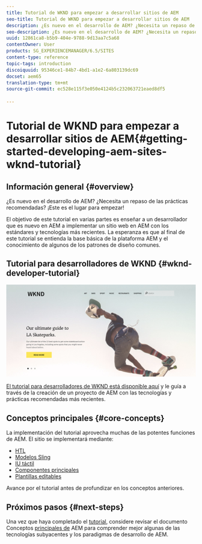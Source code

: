 ```yaml
---
title: Tutorial de WKND para empezar a desarrollar sitios de AEM
seo-title: Tutorial de WKND para empezar a desarrollar sitios de AEM
description: ¿Es nuevo en el desarrollo de AEM? ¿Necesita un repaso de las prácticas recomendadas? ¡Este es el lugar para empezar! El objetivo de este tutorial en varias partes es enseñar a un desarrollador que es nuevo en AEM a implementar un sitio web en AEM con los estándares y tecnologías más recientes.
seo-description: ¿Es nuevo en el desarrollo de AEM? ¿Necesita un repaso de las prácticas recomendadas? ¡Este es el lugar para empezar! El objetivo de este tutorial en varias partes es enseñar a un desarrollador que es nuevo en AEM a implementar un sitio web en AEM con los estándares y tecnologías más recientes.
uuid: 12861ca8-b5b9-404e-9788-9d13aa7c5a68
contentOwner: User
products: SG_EXPERIENCEMANAGER/6.5/SITES
content-type: reference
topic-tags: introduction
discoiquuid: 95346ce1-84b7-4bd1-a1e2-6a803139dc69
docset: aem65
translation-type: tm+mt
source-git-commit: ec528e115f3e050e4124b5c232063721eaed8df5

---
```



# Tutorial de WKND para empezar a desarrollar sitios de AEM{#getting-started-developing-aem-sites-wknd-tutorial}

## Información general {#overview}

¿Es nuevo en el desarrollo de AEM? ¿Necesita un repaso de las prácticas recomendadas? ¡Este es el lugar para empezar!

El objetivo de este tutorial en varias partes es enseñar a un desarrollador que es nuevo en AEM a implementar un sitio web en AEM con los estándares y tecnologías más recientes. La esperanza es que al final de este tutorial se entienda la base básica de la plataforma AEM y el conocimiento de algunos de los patrones de diseño comunes.

## Tutorial para desarrolladores de WKND {#wknd-developer-tutorial}

![WKND](assets/screen_shot_2018-11-23at152453.png)

[El tutorial para desarrolladores de WKND está disponible aquí](https://docs.adobe.com/content/help/en/experience-manager-learn/getting-started-wknd-tutorial-develop/overview.html) y le guía a través de la creación de un proyecto de AEM con las tecnologías y prácticas recomendadas más recientes.

## Conceptos principales {#core-concepts}

La implementación del tutorial aprovecha muchas de las potentes funciones de AEM. El sitio se implementará mediante:

* [HTL](https://docs.adobe.com/content/help/en/experience-manager-htl/using/overview.html)
* [Modelos Sling](https://sling.apache.org/documentation/bundles/models.html)
* [IU táctil](/help/sites-developing/touch-ui-concepts.md)
* [Componentes principales](https://docs.adobe.com/content/help/en/experience-manager-core-components/using/introduction.html)
* [Plantillas editables](/help/sites-developing/page-templates-editable.md)

Avance por el tutorial antes de profundizar en los conceptos anteriores.

## Próximos pasos {#next-steps}

Una vez que haya completado el [tutorial](https://helpx.adobe.com/experience-manager/kt/sites/using/getting-started-wknd-tutorial-develop.html), considere revisar el documento Conceptos [principales de](/help/sites-developing/the-basics.md) AEM para comprender mejor algunas de las tecnologías subyacentes y los paradigmas de desarrollo de AEM.
